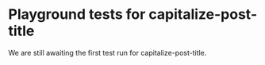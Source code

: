 # Playground tests for capitalize-post-title
We are still awaiting the first test run for capitalize-post-title.

